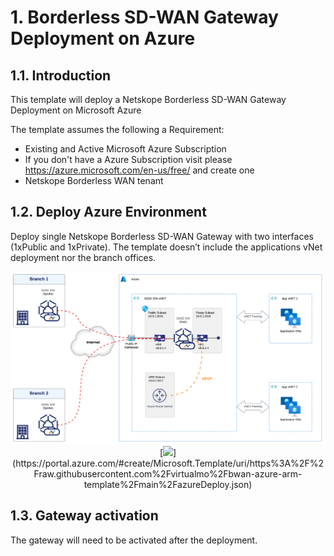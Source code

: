 # 1. Borderless SD-WAN Gateway Deployment on Azure

## 1.1. Introduction

This template will deploy a Netskope Borderless SD-WAN Gateway Deployment on Microsoft Azure

The template assumes the following a Requirement:

- Existing and Active Microsoft Azure Subscription
- If you don't have a Azure Subscription visit please <https://azure.microsoft.com/en-us/free/> and create one
- Netskope Borderless WAN tenant


## 1.2. Deploy Azure Environment

Deploy single Netskope Borderless SD-WAN Gateway with two interfaces (1xPublic and 1xPrivate). The template doesn’t include the applications vNet deployment nor the branch offices.

<p align="center">
<img src="https://github.com/virtualmo/bwan-azure-arm-template/blob/main/Images/Topology.png">
</br>
[<img src="http://azuredeploy.net/deploybutton.png"/>](https://portal.azure.com/#create/Microsoft.Template/uri/https%3A%2F%2Fraw.githubusercontent.com%2Fvirtualmo%2Fbwan-azure-arm-template%2Fmain%2FazureDeploy.json)

</br>
</p>

## 1.3. Gateway activation

The gateway will need to be activated after the deployment.
